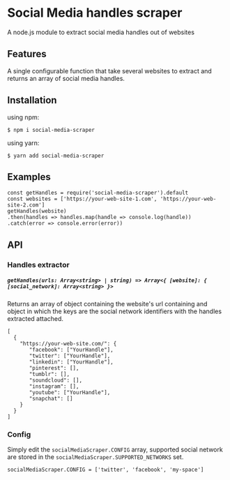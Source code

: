 # Social Media handles scraper
A node.js module to extract social media handles out of websites

## Features
A single configurable function that take several websites to extract and returns an array of social media handles.

## Installation

using npm:
```
$ npm i social-media-scraper
```

using yarn:
```
$ yarn add social-media-scraper
```

## Examples

```
const getHandles = require('social-media-scraper').default
const websites = ['https://your-web-site-1.com', 'https://your-web-site-2.com']
getHandles(website)
.then(handles => handles.map(handle => console.log(handle))
.catch(error => console.error(error))
```

## API

### Handles extractor

##### `getHandles(urls: Array<string> | string) => Array<{ [website]: { [social_network]: Array<string> }>`

Returns an array of object containing the website's url containing and object in which the keys are the social network identifiers with the handles extracted attached.

```
[
  {
    "https://your-web-site.com/": {
       "facebook": ["YourHandle"],
       "twitter": ["YourHandle"],
       "linkedin": ["YourHandle"],
       "pinterest": [],
       "tumblr": [],
       "soundcloud": [],
       "instagram": [],
       "youtube": ["YourHandle"],
       "snapchat": []
    }
  }
]
```

### Config

Simply edit the ```socialMediaScraper.CONFIG``` array, supported social network are stored in the ```socialMediaScraper.SUPPORTED_NETWORKS``` set.


```
socialMediaScraper.CONFIG = ['twitter', 'facebook', 'my-space']
```
